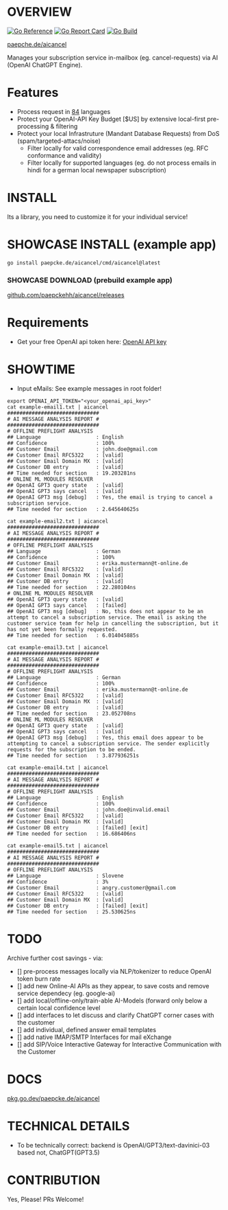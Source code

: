 # OVERVIEW
[![Go Reference](https://pkg.go.dev/badge/paepcke.de/aicancel.svg)](https://pkg.go.dev/paepcke.de/aicancel) [![Go Report Card](https://goreportcard.com/badge/paepcke.de/aicancel)](https://goreportcard.com/report/paepcke.de/aicancel) [![Go Build](https://github.com/paepckehh/aicancel/actions/workflows/golang.yml/badge.svg)](https://github.com/paepckehh/aicancel/actions/workflows/golang.yml)

[paepche.de/aicancel](https://paepcke.de/aicancel) 

Manages your subscription service in-mailbox (eg. cancel-requests) via AI (OpenAI ChatGPT Engine).

# Features

* Process request in [84](https://github.com/abadojack/whatlanggo/blob/master/SUPPORTED_LANGUAGES.md#supported-languages) languages 
* Protect your OpenAI-API Key Budget [$US] by extensive local-first pre-processing & filtering 
* Protect your local Infrastruture (Mandant Database Requests) from DoS (spam/targeted-attacs/noise)
	* Filter locally for valid correspondence email addresses (eg. RFC conformance and validity)
	* Filter locally for supported languages (eg. do not process emails in hindi for a german local newspaper subscription)
	
# INSTALL

Its a library, you need to customize it for your individual service!

# SHOWCASE INSTALL (example app)

```
go install paepcke.de/aicancel/cmd/aicancel@latest
```

### SHOWCASE DOWNLOAD (prebuild example app)

[github.com/paepckehh/aicancel/releases](https://github.com/paepckehh/aicancel/releases)

# Requirements

* Get your free OpenAI api token here: [OpenAI API key](https://openai.com/api)

# SHOWTIME

* Input eMails: See example messages in root folder!

```Shell 
export OPENAI_API_TOKEN="<your_openai_api_key>"
cat example-email1.txt | aicancel
##############################
# AI MESSAGE ANALYSIS REPORT #
##############################
# OFFLINE PREFLIGHT ANALYSIS
## Language                  : English
## Confidence                : 100%
## Customer Email            : john.doe@gmail.com
## Customer Email RFC5322    : [valid]
## Customer Email Domain MX  : [valid]
## Customer DB entry         : [valid]
## Time needed for section   : 19.203281ns
# ONLINE ML MODULES RESOLVER 
## OpenAI GPT3 query state   : [valid]
## OpenAI GPT3 says cancel   : [valid]
## OpenAI GPT3 msg [debug]   : Yes, the email is trying to cancel a subscription service.
## Time needed for section   : 2.645640625s

cat example-email2.txt | aicancel
##############################
# AI MESSAGE ANALYSIS REPORT #
##############################
# OFFLINE PREFLIGHT ANALYSIS
## Language                  : German
## Confidence                : 100%
## Customer Email            : erika.mustermann@t-online.de
## Customer Email RFC5322    : [valid]
## Customer Email Domain MX  : [valid]
## Customer DB entry         : [valid]
## Time needed for section   : 22.280104ns
# ONLINE ML MODULES RESOLVER 
## OpenAI GPT3 query state   : [valid]
## OpenAI GPT3 says cancel   : [failed]
## OpenAI GPT3 msg [debug]   : No, this does not appear to be an attempt to cancel a subscription service. The email is asking the customer service team for help in cancelling the subscription, but it has not yet been formally requested.
## Time needed for section   : 6.014045885s

cat example-email3.txt | aicancel
##############################
# AI MESSAGE ANALYSIS REPORT #
##############################
# OFFLINE PREFLIGHT ANALYSIS
## Language                  : German
## Confidence                : 100%
## Customer Email            : erika.mustermann@t-online.de
## Customer Email RFC5322    : [valid]
## Customer Email Domain MX  : [valid]
## Customer DB entry         : [valid]
## Time needed for section   : 23.052708ns
# ONLINE ML MODULES RESOLVER 
## OpenAI GPT3 query state   : [valid]
## OpenAI GPT3 says cancel   : [valid]
## OpenAI GPT3 msg [debug]   : Yes, this email does appear to be attempting to cancel a subscription service. The sender explicitly requests for the subscription to be ended.
## Time needed for section   : 3.877936251s

cat example-email4.txt | aicancel
##############################
# AI MESSAGE ANALYSIS REPORT #
##############################
# OFFLINE PREFLIGHT ANALYSIS
## Language                  : English
## Confidence                : 100%
## Customer Email            : john.doe@invalid.email
## Customer Email RFC5322    : [valid]
## Customer Email Domain MX  : [valid]
## Customer DB entry         : [failed] [exit]
## Time needed for section   : 16.686406ns

cat example-email5.txt | aicancel
##############################
# AI MESSAGE ANALYSIS REPORT #
##############################
# OFFLINE PREFLIGHT ANALYSIS
## Language                  : Slovene
## Confidence                : 3%
## Customer Email            : angry.customer@gmail.com
## Customer Email RFC5322    : [valid]
## Customer Email Domain MX  : [valid]
## Customer DB entry         : [failed] [exit]
## Time needed for section   : 25.530625ns

```

# TODO 

Archive further cost savings - via:
* [] pre-process messages locally via NLP/tokenizer to reduce OpenAI token burn rate
* [] add new Online-AI APIs as they appear, to save costs and remove service dependecy (eg. google-ai)
* [] add local/offline-only/train-able AI-Models (forward only below a certain local confidence level
* [] add interfaces to let discuss and clarify ChatGPT corner cases with the customer 
* [] add individual, defined answer email templates
* [] add native IMAP/SMTP Interfaces for mail eXchange
* [] add SIP/Voice Interactive Gateway for Interactive Communication with the Customer

# DOCS

[pkg.go.dev/paepcke.de/aicancel](https://pkg.go.dev/paepcke.de/aicancel)

# TECHNICAL DETAILS

* To be technically correct: backend is OpenAI/GPT3/text-davinici-03 based not, ChatGPT(GPT3.5) 

# CONTRIBUTION

Yes, Please! PRs Welcome! 


